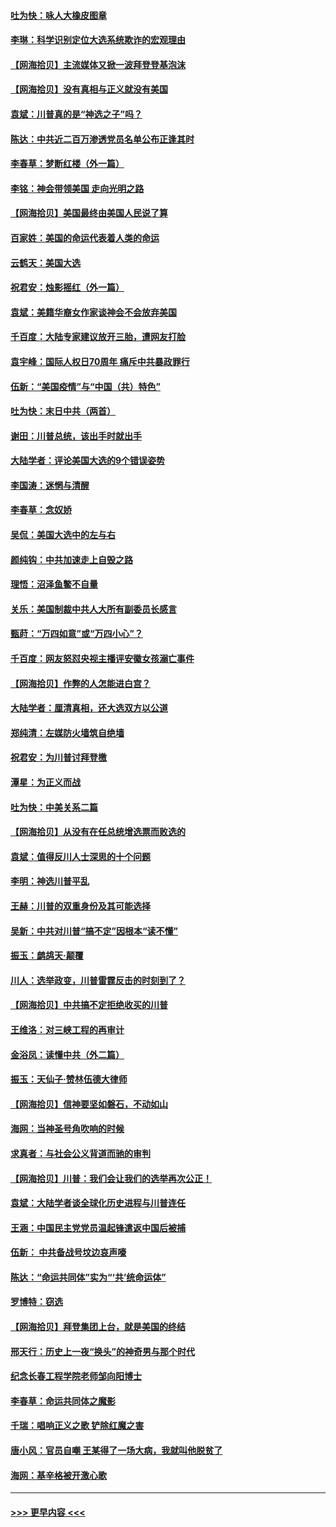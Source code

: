 #### [吐为快：咏人大橡皮图章](../pages/nsc993/n12624470.md?t=12162051) 
#### [李琳：科学识别定位大选系统欺诈的宏观理由](../pages/nsc993/n12624340.md?t=12162051) 
#### [【网海拾贝】主流媒体又掀一波拜登登基泡沫](../pages/nsc993/n12624000.md?t=12162051) 
#### [【网海拾贝】没有真相与正义就没有美国](../pages/nsc993/n12621885.md?t=12162051) 
#### [袁斌：川普真的是“神选之子”吗？](../pages/nsc993/n12621749.md?t=12162051) 
#### [陈达：中共近二百万渗透党员名单公布正逢其时](../pages/nsc993/n12620870.md?t=12162051) 
#### [李春草：梦断红楼（外一篇）](../pages/nsc993/n12619122.md?t=12162051) 
#### [李铭：神会带领美国 走向光明之路](../pages/nsc993/n12618584.md?t=12162051) 
#### [【网海拾贝】美国最终由美国人民说了算](../pages/nsc993/n12617255.md?t=12162051) 
#### [百家姓：美国的命运代表着人类的命运](../pages/nsc993/n12615838.md?t=12162051) 
#### [云鹤天：美国大选](../pages/nsc993/n12615994.md?t=12162051) 
#### [祝君安：烛影摇红（外一篇）](../pages/nsc993/n12615975.md?t=12162051) 
#### [袁斌：美籍华裔女作家谈神会不会放弃美国](../pages/nsc993/n12615263.md?t=12162051) 
#### [千百度：大陆专家建议放开三胎，遭网友打脸](../pages/nsc993/n12614456.md?t=12162051) 
#### [袁宇峰：国际人权日70周年 痛斥中共暴政罪行](../pages/nsc993/n12611965.md?t=12162051) 
#### [伍新：“美国疫情”与“中国（共）特色”](../pages/nsc993/n12611463.md?t=12162051) 
#### [吐为快：末日中共（两首）](../pages/nsc993/n12611461.md?t=12162051) 
#### [谢田：川普总统，该出手时就出手](../pages/nsc993/n12610905.md?t=12162051) 
#### [大陆学者：评论美国大选的9个错误姿势](../pages/nsc993/n12609586.md?t=12162051) 
#### [李国涛：迷惘与清醒](../pages/nsc993/n12607532.md?t=12162051) 
#### [李春草：念奴娇](../pages/nsc993/n12607083.md?t=12162051) 
#### [吴侃：美国大选中的左与右](../pages/nsc993/n12607054.md?t=12162051) 
#### [颜纯钩：中共加速走上自毁之路](../pages/nsc993/n12606473.md?t=12162051) 
#### [理悟：沼泽鱼鳖不自量](../pages/nsc993/n12606454.md?t=12162051) 
#### [关乐：美国制裁中共人大所有副委员长感言](../pages/nsc993/n12606442.md?t=12162051) 
#### [甄莳：“万四如意”或“万四小心”？](../pages/nsc993/n12606091.md?t=12162051) 
#### [千百度：网友怒怼央视主播评安徽女孩溺亡事件](../pages/nsc993/n12605370.md?t=12162051) 
#### [【网海拾贝】作弊的人怎能进白宫？](../pages/nsc993/n12603546.md?t=12162051) 
#### [大陆学者：厘清真相，还大选双方以公道](../pages/nsc993/n12603475.md?t=12162051) 
#### [郑纯清：左媒防火墙筑自绝墙](../pages/nsc993/n12602226.md?t=12162051) 
#### [祝君安：为川普讨拜登檄](../pages/nsc993/n12602199.md?t=12162051) 
#### [潭星：为正义而战](../pages/nsc993/n12600926.md?t=12162051) 
#### [吐为快：中美关系二篇](../pages/nsc993/n12600908.md?t=12162051) 
#### [【网海拾贝】从没有在任总统增选票而败选的](../pages/nsc993/n12600435.md?t=12162051) 
#### [袁斌：值得反川人士深思的十个问题](../pages/nsc993/n12600332.md?t=12162051) 
#### [李明：神选川普平乱](../pages/nsc993/n12599751.md?t=12162051) 
#### [王赫：川普的双重身份及其可能选择](../pages/nsc993/n12599723.md?t=12162051) 
#### [吴新：中共对川普“搞不定”因根本“读不懂”](../pages/nsc993/n12599502.md?t=12162051) 
#### [振玉：鹧鸪天‧颠覆](../pages/nsc993/n12599494.md?t=12162051) 
#### [川人：选举政变，川普雷霆反击的时刻到了？](../pages/nsc993/n12599291.md?t=12162051) 
#### [【网海拾贝】中共搞不定拒绝收买的川普](../pages/nsc993/n12598955.md?t=12162051) 
#### [王维洛：对三峡工程的再审计](../pages/nsc993/n12598436.md?t=12162051) 
#### [金浴凤：读懂中共（外二篇）](../pages/nsc993/n12597943.md?t=12162051) 
#### [振玉：天仙子‧赞林伍德大律师](../pages/nsc993/n12597929.md?t=12162051) 
#### [【网海拾贝】信神要坚如磐石，不动如山](../pages/nsc993/n12597901.md?t=12162051) 
#### [海网：当神圣号角吹响的时候](../pages/nsc993/n12595891.md?t=12162051) 
#### [求真者：与社会公义背道而驰的审判](../pages/nsc993/n12595868.md?t=12162051) 
#### [【网海拾贝】川普：我们会让我们的选举再次公正！](../pages/nsc993/n12594930.md?t=12162051) 
#### [袁斌：大陆学者谈全球化历史进程与川普连任](../pages/nsc993/n12594690.md?t=12162051) 
#### [王涵：中国民主党党员温起锋遣返中国后被捕](../pages/nsc993/n12594540.md?t=12162051) 
#### [伍新： 中共备战号坟边哀声嚎](../pages/nsc993/n12593086.md?t=12162051) 
#### [陈达：“命运共同体”实为“‘共’统命运体”](../pages/nsc993/n12590865.md?t=12162051) 
#### [罗博特：窃选](../pages/nsc993/n12590619.md?t=12162051) 
#### [【网海拾贝】拜登集团上台，就是美国的终结](../pages/nsc993/n12589725.md?t=12162051) 
#### [邢天行：历史上一夜“换头”的神奇男与那个时代](../pages/nsc993/n12589424.md?t=12162051) 
#### [纪念长春工程学院老师邹向阳博士](../pages/nsc993/n12585390.md?t=12162051) 
#### [李春草：命运共同体之魔影](../pages/nsc993/n12585026.md?t=12162051) 
#### [千瑞：唱响正义之歌 铲除红魔之害](../pages/nsc993/n12585002.md?t=12162051) 
#### [唐小风：官员自嘲 王某得了一场大病，我就叫他脱贫了](../pages/nsc993/n12584981.md?t=12162051) 
#### [海网：基辛格被开激心歌](../pages/nsc993/n12584946.md?t=12162051) 

----
#### [ >>> 更早内容 <<< ](../indexes/nsc993-earlier.md)
